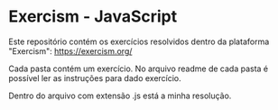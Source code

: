 # Exercism - JavaScript

Este repositório contém os exercícios resolvidos dentro da plataforma "Exercism":
https://exercism.org/

Cada pasta contém um exercício. No arquivo readme de cada pasta é possível ler as instruções para dado exercício.

Dentro do arquivo com extensão .js está a minha resolução.
